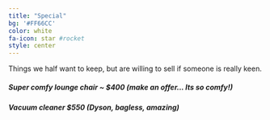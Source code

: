 ```yaml
---
title: "Special"
bg: '#FF66CC'
color: white
fa-icon: star #rocket
style: center
---
```


Things we half want to keep, but are willing to sell if someone is really keen.

##### Super comfy lounge chair ~ $400 (make an offer...  Its so comfy!)

##### Vacuum cleaner $550 (Dyson, bagless, amazing)
